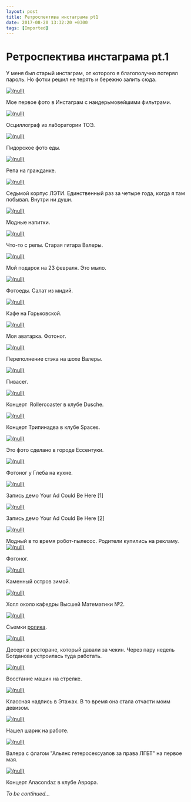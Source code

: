 ```yaml
---
layout: post
title: Ретроспектива инстаграма pt1
date: 2017-08-20 13:32:20 +0300
tags: [Imported]
---
```

# Ретроспектива инстаграма pt.1

У меня был старый инстаграм, от которого я благополучно потерял пароль. Но фотки решил не терять и бережно залить сюда.

[![(null)](https://vlaim.s3.amazonaws.com/uploads/2015/03/IMG_0060.jpg)](https://vlaim.s3.amazonaws.com/uploads/2015/03/IMG_0060.jpg)

Мое первое фото в Инстаграм с наидерьмовейшими фильтрами.

[![(null)](https://vlaim.s3.amazonaws.com/uploads/2015/03/IMG_0062.jpg)](https://vlaim.s3.amazonaws.com/uploads/2015/03/IMG_0062.jpg)

Осциллограф из лаборатории ТОЭ.

[![(null)](https://vlaim.s3.amazonaws.com/uploads/2015/03/IMG_0067.jpg)](https://vlaim.s3.amazonaws.com/uploads/2015/03/IMG_0067.jpg)

Пидорское фото еды.

[![(null)](https://vlaim.s3.amazonaws.com/uploads/2015/03/IMG_0080.jpg)](https://vlaim.s3.amazonaws.com/uploads/2015/03/IMG_0080.jpg)

Репа на гражданке.

[![(null)](https://vlaim.s3.amazonaws.com/uploads/2015/03/IMG_0086.jpg)](https://vlaim.s3.amazonaws.com/uploads/2015/03/IMG_0086.jpg)

Седьмой корпус ЛЭТИ. Единственный раз за четыре года, когда я там побывал. Внутри ни души.

[![(null)](https://vlaim.s3.amazonaws.com/uploads/2015/03/IMG_0091.jpg)](https://vlaim.s3.amazonaws.com/uploads/2015/03/IMG_0091.jpg)

Модные напитки.

[![(null)](https://vlaim.s3.amazonaws.com/uploads/2015/03/IMG_0132.jpg)](https://vlaim.s3.amazonaws.com/uploads/2015/03/IMG_0132.jpg)

Что-то с репы. Старая гитара Валеры.

[![(null)](https://vlaim.s3.amazonaws.com/uploads/2015/03/IMG_0143.jpg)](https://vlaim.s3.amazonaws.com/uploads/2015/03/IMG_0143.jpg)

Мой подарок на 23 февраля. Это мыло.

[![(null)](https://vlaim.s3.amazonaws.com/uploads/2015/03/IMG_0146.jpg)](https://vlaim.s3.amazonaws.com/uploads/2015/03/IMG_0146.jpg)

Фотоеды. Салат из мидий.

[![(null)](https://vlaim.s3.amazonaws.com/uploads/2015/03/IMG_0168.jpg)](https://vlaim.s3.amazonaws.com/uploads/2015/03/IMG_0168.jpg)

Кафе на Горьковской.

[![(null)](https://vlaim.s3.amazonaws.com/uploads/2015/03/IMG_0170.jpg)](https://vlaim.s3.amazonaws.com/uploads/2015/03/IMG_0170.jpg)

Моя аватарка. Фотоног.

[![(null)](https://vlaim.s3.amazonaws.com/uploads/2015/03/IMG_0208.jpg)](https://vlaim.s3.amazonaws.com/uploads/2015/03/IMG_0208.jpg)

Переполнение стэка на шохе Валеры.

[![(null)](https://vlaim.s3.amazonaws.com/uploads/2015/03/IMG_0223.jpg)](https://vlaim.s3.amazonaws.com/uploads/2015/03/IMG_0223.jpg)

Пивасег.

[![(null)](https://vlaim.s3.amazonaws.com/uploads/2015/03/IMG_0256.jpg)](https://vlaim.s3.amazonaws.com/uploads/2015/03/IMG_0256.jpg)

Концерт  Rollercoaster в клубе Dusche.

[![(null)](https://vlaim.s3.amazonaws.com/uploads/2015/03/IMG_0270.jpg)](https://vlaim.s3.amazonaws.com/uploads/2015/03/IMG_0270.jpg)

Концерт Трипинадва в клубе Spaces.

[![(null)](https://vlaim.s3.amazonaws.com/uploads/2015/03/IMG_0272.jpg)](https://vlaim.s3.amazonaws.com/uploads/2015/03/IMG_0272.jpg)

Это фото сделано в городе Ессентуки.

[![(null)](https://vlaim.s3.amazonaws.com/uploads/2015/03/IMG_0276.jpg)](https://vlaim.s3.amazonaws.com/uploads/2015/03/IMG_0276.jpg)

Фотоног у Глеба на кухне.

[![(null)](https://vlaim.s3.amazonaws.com/uploads/2015/03/IMG_0280.jpg)](https://vlaim.s3.amazonaws.com/uploads/2015/03/IMG_0280.jpg)

Запись демо Your Ad Could Be Here [1]

[![(null)](https://vlaim.s3.amazonaws.com/uploads/2015/03/IMG_0289.jpg)](https://vlaim.s3.amazonaws.com/uploads/2015/03/IMG_0289.jpg)

Запись демо Your Ad Could Be Here [2]

[![(null)](https://vlaim.s3.amazonaws.com/uploads/2015/03/IMG_0365.jpg)](https://vlaim.s3.amazonaws.com/uploads/2015/03/IMG_0365.jpg)

Модный в то время робот-пылесос. Родители купились на рекламу.[![(null)](https://vlaim.s3.amazonaws.com/uploads/2015/03/IMG_0369.jpg)](https://vlaim.s3.amazonaws.com/uploads/2015/03/IMG_0369.jpg)

Фотоног. 

[![(null)](https://vlaim.s3.amazonaws.com/uploads/2015/03/IMG_0396.jpg)](https://vlaim.s3.amazonaws.com/uploads/2015/03/IMG_0396.jpg)

Каменный остров зимой.

[![(null)](https://vlaim.s3.amazonaws.com/uploads/2015/03/IMG_0400.jpg)](https://vlaim.s3.amazonaws.com/uploads/2015/03/IMG_0400.jpg)

Холл около кафедры Высшей Математики №2.

[![(null)](https://vlaim.s3.amazonaws.com/uploads/2015/03/IMG_0442.jpg)](https://vlaim.s3.amazonaws.com/uploads/2015/03/IMG_0442.jpg)

Съемки [ролика](http://www.youtube.com/watch?v=vdxi3A-4Sr4).

[![(null)](https://vlaim.s3.amazonaws.com/uploads/2015/03/IMG_0469.jpg)](https://vlaim.s3.amazonaws.com/uploads/2015/03/IMG_0469.jpg)

Десерт в ресторане, который давали за чекин. Через пару недель Богданова устроилась туда работать.

[![(null)](https://vlaim.s3.amazonaws.com/uploads/2015/03/IMG_0423.jpg)](https://vlaim.s3.amazonaws.com/uploads/2015/03/IMG_0423.jpg)

Восстание машин на стрелке.

[![(null)](https://vlaim.s3.amazonaws.com/uploads/2015/03/IMG_0541.jpg)](https://vlaim.s3.amazonaws.com/uploads/2015/03/IMG_0541.jpg)

Классная надпись в Этажах. В то время она стала отчасти моим девизом.

[![(null)](https://vlaim.s3.amazonaws.com/uploads/2015/03/IMG_0551.jpg)](https://vlaim.s3.amazonaws.com/uploads/2015/03/IMG_0551.jpg)

Нашел шарик на работе.

[![(null)](https://vlaim.s3.amazonaws.com/uploads/2015/03/IMG_0586.jpg)](https://vlaim.s3.amazonaws.com/uploads/2015/03/IMG_0586.jpg)

Валера с флагом "Альянс гетеросексуалов за права ЛГБТ" на первое мая.

[![(null)](https://vlaim.s3.amazonaws.com/uploads/2015/03/IMG_0808.jpg)](https://vlaim.s3.amazonaws.com/uploads/2015/03/IMG_0808.jpg)

Концерт Anacondaz в клубе Аврора.

_To be continued..._